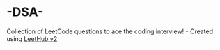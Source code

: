 # -DSA-
Collection of LeetCode questions to ace the coding interview! - Created using [LeetHub v2](https://github.com/arunbhardwaj/LeetHub-2.0)
